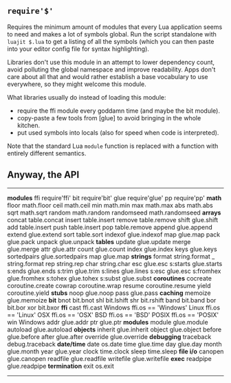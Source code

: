 
## `require'$'`

Requires the minimum amount of modules that every Lua application seems to
need and makes a lot of symbols global. Run the script standalone with
`luajit $.lua` to get a listing of all the symbols (which you can then paste
into your editor config file for syntax highlighting).

Libraries don't use this module in an attempt to lower dependency count,
avoid polluting the global namespace and improve readability. Apps don't care
about all that and would rather establish a base vocabulary to use everywhere,
so they might welcome this module.

What libraries usually do instead of loading this module:

 * require the ffi module every goddamn time (and maybe the bit module).
 * copy-paste a few tools from [glue] to avoid bringing in the whole kitchen.
 * put used symbols into locals (also for speed when code is interpreted).

Note that the standard Lua `module` function is replaced with a function with
entirely different semantics.

## Anyway, the API

---------------- -------------------------------------------------------------
__modules__
ffi              require'ffi'
bit              require'bit'
glue             require'glue'
pp               require'pp'
__math__
floor            math.floor
ceil             math.ceil
min              math.min
max              math.max
abs              math.abs
sqrt             math.sqrt
random           math.random
randomseed       math.randomseed
__arrays__
concat           table.concat
insert           table.insert
remove           table.remove
shift            glue.shift
add              table.insert
push             table.insert
pop              table.remove
append           glue.append
extend           glue.extend
sort             table.sort
indexof          glue.indexof
map              glue.map
pack             glue.pack
unpack           glue.unpack
__tables__
update           glue.update
merge            glue.merge
attr             glue.attr
count            glue.count
index            glue.index
keys             glue.keys
sortedpairs      glue.sortedpairs
map              glue.map
__strings__
format           string.format
_                string.format
rep              string.rep
char             string.char
esc              glue.esc
s:starts         glue.starts
s:ends           glue.ends
s:trim           glue.trim
s:lines          glue.lines
s:esc            glue.esc
s:fromhex        glue.fromhex
s:tohex          glue.tohex
s:subst          glue.subst
__coroutines__
cocreate         coroutine.create
cowrap           coroutine.wrap
resume           coroutine.resume
yield            coroutine.yield
__stubs__
noop             glue.noop
pass             glue.pass
__caching__
memoize          glue.memoize
__bit__
bnot             bit.bnot
shl              bit.lshift
shr              bit.rshift
band             bit.band
bor              bit.bor
xor              bit.bxor
__ffi__
cast             ffi.cast
Windows          ffi.os == 'Windows'
Linux            ffi.os == 'Linux'
OSX              ffi.os == 'OSX'
BSD              ffi.os == 'BSD'
POSIX            ffi.os == 'POSIX'
win              Windows
addr             glue.addr
ptr              glue.ptr
__modules__
module           glue.module
autoload         glue.autoload
__objects__
inherit          glue.inherit
object           glue.object
before           glue.before
after            glue.after
override         glue.override
__debugging__
traceback        debug.traceback
__date/time__
date             os.date
time             glue.time
day              glue.day
month            glue.month
year             glue.year
clock            time.clock
sleep            time.sleep
__file i/o__
canopen          glue.canopen
readfile         glue.readfile
writefile        glue.writefile
__exec__
readpipe         glue.readpipe
__termination__
exit             os.exit
---------------- -------------------------------------------------------------
